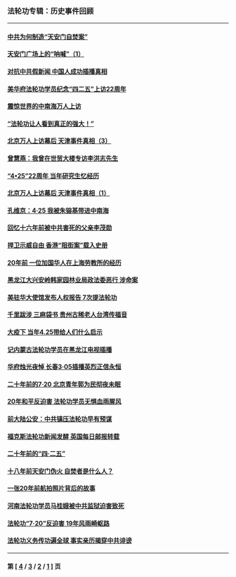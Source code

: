 ### 法轮功专辑：历史事件回顾
---
#### [中共为何制造“天安门自焚案”](../../pages/nf5793/n13183270.md?09100430) 
#### [天安门广场上的“呐喊”（1）](../../pages/nf5793/n13105277.md?09100430) 
#### [对抗中共假新闻 中国人成功插播真相](../../pages/nf5793/n12910618.md?09100430) 
#### [美华府法轮功学员纪念“四二五”上访22周年](../../pages/nf5793/n12904445.md?09100430) 
#### [震惊世界的中南海万人上访](../../pages/nf5793/n12903976.md?09100430) 
#### [“法轮功让人看到真正的强大！”](../../pages/nf5793/n12903195.md?09100430) 
#### [北京万人上访幕后 天津事件真相（3）](../../pages/nf5793/n12902807.md?09100430) 
#### [曾慧燕：我曾在世贸大楼专访李洪志先生](../../pages/nf5793/n12898729.md?09100430) 
#### [“4•25”22周年 当年研究生忆经历](../../pages/nf5793/n12894152.md?09100430) 
#### [北京万人上访幕后 天津事件真相（1）](../../pages/nf5793/n12885174.md?09100430) 
#### [孔维京：4·25 我被朱镕基带进中南海](../../pages/nf5793/n12864987.md?09100430) 
#### [回忆十六年前被中共害死的父亲李茂勋](../../pages/nf5793/n12880270.md?09100430) 
#### [捍卫示威自由 香港“阻街案”载入史册](../../pages/nf5793/n12811245.md?09100430) 
#### [20年前 一位加国华人在上海劳教所的经历](../../pages/nf5793/n12707932.md?09100430) 
#### [黑龙江大兴安岭韩家园林业局政法委恶行 涉命案](../../pages/nf5793/n12622815.md?09100430) 
#### [美驻华大使馆发布人权报告 7次提法轮功](../../pages/nf5793/n12520541.md?09100430) 
#### [千里跋涉 三麻袋书 贵州古稀老人台湾传福音](../../pages/nf5793/n12198750.md?09100430) 
#### [大疫下 当年4.25带给人们什么启示](../../pages/nf5793/n12058565.md?09100430) 
#### [记内蒙古法轮功学员在黑龙江电视插播](../../pages/nf5793/n11699194.md?09100430) 
#### [华府烛光夜悼 长春3·05插播英烈正信永恒](../../pages/nf5793/n11397432.md?09100430) 
#### [二十年前的7·20 北京青年郭为民彻夜未眠](../../pages/nf5793/n11354195.md?09100430) 
#### [20年和平反迫害 法轮功学员无惧血雨腥风](../../pages/nf5793/n11348279.md?09100430) 
#### [前大陆公安：中共镇压法轮功早有预谋](../../pages/nf5793/n11352168.md?09100430) 
#### [福克斯法轮功新闻发酵  英国每日邮报转载](../../pages/nf5793/n11285952.md?09100430) 
#### [二十年前的“四·二五”](../../pages/nf5793/n11207639.md?09100430) 
#### [十八年前天安门伪火 自焚者是什么人？](../../pages/nf5793/n10996556.md?09100430) 
#### [一张20年前航拍照片背后的故事](../../pages/nf5793/n10693797.md?09100430) 
#### [河南法轮功学员马桂娥被中共监狱迫害致死](../../pages/nf5793/n10684974.md?09100430) 
#### [法轮功“7‧20”反迫害 19年风雨崎岖路](../../pages/nf5793/n10570834.md?09100430) 
#### [法轮功义务传功遍全球 事实亲历揭穿中共诽谤](../../pages/nf5793/n10581061.md?09100430) 

---
#### 第 [ [4](./4.md?09100430) / [3](./3.md?09100430) / [2](./2.md?09100430) / [1](./1.md?09100430) ] 页
